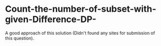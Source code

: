 # Count-the-number-of-subset-with-given-Difference-DP-
A good approach of this solution (Didn't found any sites for submission of this question).

